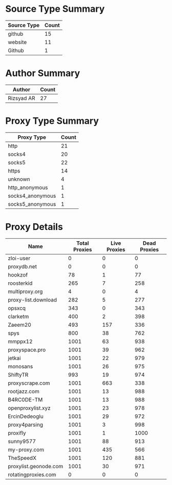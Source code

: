 # Source Type Summary

| Source Type | Count |
|-------------|-------|
| github | 15 |
| website | 11 |
| Github | 1 |


# Author Summary

| Author | Count |
|--------|-------|
| Rizsyad AR | 27 |


# Proxy Type Summary

| Proxy Type | Count |
|------------|-------|
| http | 21 |
| socks4 | 20 |
| socks5 | 22 |
| https | 14 |
| unknown | 4 |
| http_anonymous | 1 |
| socks4_anonymous | 1 |
| socks5_anonymous | 1 |


# Proxy Details

| Name | Total Proxies | Live Proxies | Dead Proxies |
|------|---------------|--------------|---------------|
| zloi-user | 0 | 0 | 0 |
| proxydb.net | 0 | 0 | 0 |
| hookzof | 78 | 1 | 77 |
| roosterkid | 265 | 7 | 258 |
| multiproxy.org | 4 | 0 | 4 |
| proxy-list.download | 282 | 5 | 277 |
| opsxcq | 343 | 0 | 343 |
| clarketm | 400 | 2 | 398 |
| Zaeem20 | 493 | 157 | 336 |
| spys | 800 | 38 | 762 |
| mmppx12 | 1001 | 63 | 938 |
| proxyspace.pro | 1001 | 39 | 962 |
| jetkai | 1001 | 22 | 979 |
| monosans | 1001 | 26 | 975 |
| ShiftyTR | 993 | 19 | 974 |
| proxyscrape.com | 1001 | 663 | 338 |
| rootjazz.com | 1001 | 13 | 988 |
| B4RC0DE-TM | 1001 | 13 | 988 |
| openproxylist.xyz | 1001 | 23 | 978 |
| ErcinDedeoglu | 1001 | 29 | 972 |
| proxy4parsing | 1001 | 3 | 998 |
| proxifly | 1001 | 1 | 1000 |
| sunny9577 | 1001 | 88 | 913 |
| my-proxy.com | 1001 | 435 | 566 |
| TheSpeedX | 1001 | 120 | 881 |
| proxylist.geonode.com | 1001 | 30 | 971 |
| rotatingproxies.com | 0 | 0 | 0 |
